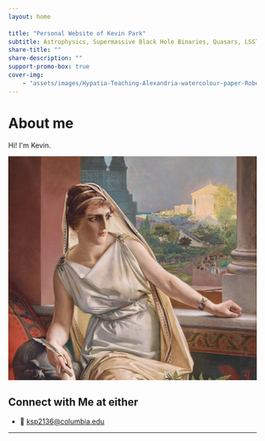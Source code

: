 ```yaml
---
layout: home

title: "Personal Website of Kevin Park"
subtitle: Astrophysics, Supermassive Black Hole Binaries, Quasars, LSST
share-title: ""
share-description: ""
support-promo-box: true
cover-img:
    - "assets/images/Hypatia-Teaching-Alexandria-watercolour-paper-Robert-Trewick.jpg"
---
```


# About me

Hi! I'm Kevin.

![Hypatia of Alexandria](assets/images/file-hypatia-by-julius-kronberg-1889-1608099105.jpg)

## Connect with Me at either

- 📧 [ksp2136@columbia.edu](mailto:ksp2136@columbia.edu)
---
